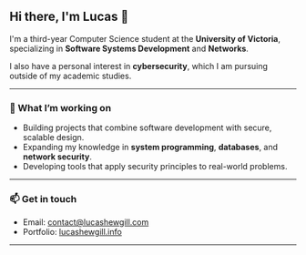 ## Hi there, I'm Lucas 👋

I'm a third-year Computer Science student at the **University of Victoria**, specializing in **Software Systems Development** and **Networks**.  

I also have a personal interest in **cybersecurity**, which I am pursuing outside of my academic studies.

---

### 🔧 What I’m working on
- Building projects that combine software development with secure, scalable design.  
- Expanding my knowledge in **system programming**, **databases**, and **network security**.  
- Developing tools that apply security principles to real-world problems.  

---

### 📫 Get in touch
- Email: [contact@lucashewgill.com](mailto:contact@lucashewgill.com?subject=[GitHub])  
- Portfolio: [lucashewgill.info](https://lucashewgill.info)  

---

